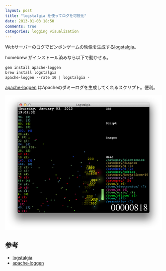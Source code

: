 ```yaml
---
layout: post
title: "logstalgia を使ってログを可視化"
date: 2013-01-03 18:50
comments: true
categories: logging visualization
---
```


Webサーバーのログでピンポンゲームの映像を生成する[logstalgia]。

<!-- more -->

homebrew がインストール済みなら以下で動かせる。

    gem install apache-loggen
    brew install logstalgia
    apache-loggen --rate 10 | logstalgia -

[apache-loggen] はApacheのダミーログを生成してくれるスクリプト。便利。

![logstalgia](/images/2013-01-03-log-visualization-using-logstalgia/logstalgia.png)

## 参考

- [logstalgia]
- [apache-loggen]

[logstalgia]: https://code.google.com/p/logstalgia/ "logstalgia"
[apache-loggen]: http://mt.orz.at/archives/2012/10/apache.html "apache-loggen"
